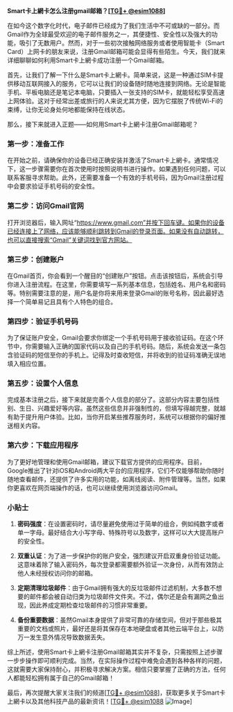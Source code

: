 **Smart卡上網卡怎么注册gmail邮箱？[[TG💪+ @esim1088](https://t.me/s/esim1088)]**

在如今这个数字化时代，电子邮件已经成为了我们生活中不可或缺的一部分。而Gmail作为全球最受欢迎的电子邮件服务之一，其便捷性、安全性以及强大的功能，吸引了无数用户。然而，对于一些初次接触网络服务或者使用智能卡（Smart Card）上网卡的朋友来说，注册Gmail邮箱可能会显得有些陌生。今天，我们就来详细聊聊如何利用Smart卡上網卡成功注册一个Gmail邮箱。

首先，让我们了解一下什么是Smart卡上網卡。简单来说，这是一种通过SIM卡提供移动互联网接入的服务，它可以让我们的设备随时随地连接到网络。无论是智能手机、平板电脑还是笔记本电脑，只要插入一张支持的SIM卡，就能轻松享受高速上网体验。这对于经常出差或旅行的人来说尤其方便，因为它摆脱了传统Wi-Fi的束缚，让你无论身处何地都能保持在线状态。

那么，接下来就进入正题——如何用Smart卡上網卡注册Gmail邮箱呢？

### 第一步：准备工作

在开始之前，请确保你的设备已经正确安装并激活了Smart卡上網卡。通常情况下，这一步骤需要你在首次使用时按照说明书进行操作。如果遇到任何问题，可以联系客服寻求帮助。此外，还需要准备一个有效的手机号码，因为Gmail注册过程中会要求验证手机号码的安全性。

### 第二步：访问Gmail官网

打开浏览器后，输入网址“https://www.gmail.com”并按下回车键。如果你的设备已经连接上了网络，应该能够顺利跳转到Gmail的登录页面。如果没有自动跳转，也可以直接搜索“Gmail”关键词找到官方网站。

### 第三步：创建账户

在Gmail首页，你会看到一个醒目的“创建账户”按钮。点击该按钮后，系统会引导你进入注册流程。在这里，你需要填写一系列基本信息，包括姓名、用户名和密码等。特别需要注意的是，用户名是你将来用来登录Gmail的账号名称，因此最好选择一个简单易记且具有个人特色的组合。

### 第四步：验证手机号码

为了保证账户安全，Gmail会要求你绑定一个手机号码用于接收验证码。在这个环节中，你需要输入正确的国家代码以及自己的手机号码。随后，系统会发送一条包含验证码的短信至你的手机上。记得及时查收短信，并将收到的验证码准确无误地填入相应位置。

### 第五步：设置个人信息

完成基本注册之后，接下来就是完善个人信息的部分了。这部分内容主要包括性别、生日、兴趣爱好等内容。虽然这些信息并非强制性的，但填写得越完整，就越有助于提升用户体验。比如，当你开启某些推荐服务时，系统可以根据你的偏好推送相关内容。

### 第六步：下载应用程序

为了更好地管理和使用Gmail邮箱，建议下载官方提供的应用程序。目前，Google推出了针对iOS和Android两大平台的应用程序，它们不仅能够帮助你随时随地查看邮件，还提供了许多实用的功能，如离线阅读、附件管理等。当然，如果你更喜欢在网页端操作的话，也可以继续使用浏览器访问Gmail。

### 小贴士

1. **密码强度**：在设置密码时，请尽量避免使用过于简单的组合，例如纯数字或者单一字母。最好结合大小写字母、特殊符号以及数字，这样可以大大提高账户的安全性。
   
2. **双重认证**：为了进一步保护你的账户安全，强烈建议开启双重身份验证功能。这意味着除了输入密码外，每次登录都需要额外验证一次身份，从而有效防止他人未经授权访问你的邮箱。

3. **定期清理垃圾邮件**：由于Gmail拥有强大的反垃圾邮件过滤机制，大多数不想要的邮件都会被自动归类为垃圾邮件文件夹。不过，偶尔还是会有漏网之鱼出现，因此养成定期检查垃圾邮件的习惯非常重要。

4. **备份重要数据**：虽然Gmail本身提供了非常可靠的存储空间，但对于那些极其重要的文档或照片，最好还是将其保存在本地硬盘或者其他云端平台上，以防万一发生意外情况导致数据丢失。

综上所述，使用Smart卡上網卡注册Gmail邮箱其实并不复杂，只需按照上述步骤一步步操作即可顺利完成。当然，在实际操作过程中难免会遇到各种各样的问题，这就需要大家保持耐心，并积极寻求解决方案。相信只要掌握了正确的方法，任何人都能轻松拥有属于自己的Gmail邮箱！

最后，再次提醒大家关注我们的频道[[TG💪+ @esim1088](https://t.me/s/esim1088)]，获取更多关于Smart卡上網卡以及其他科技产品的最新资讯！[[TG💪+ @esim1088](https://t.me/s/esim1088) ![Image](https://i.postimg.cc/4NQfJmqS/Snipaste-2025-05-13-00-14-12.png)]
